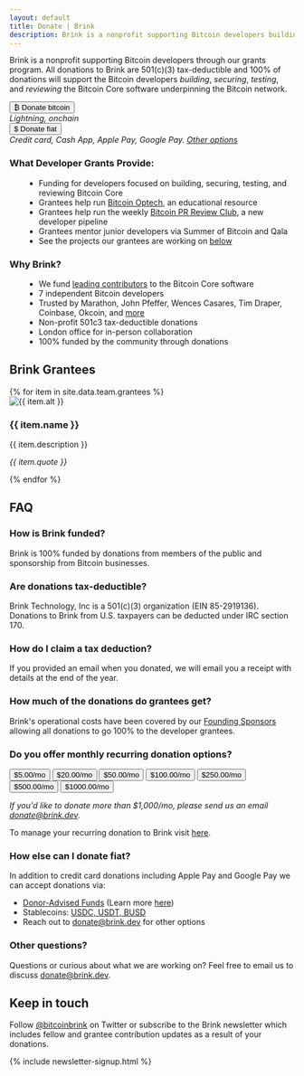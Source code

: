 ```yaml
---
layout: default
title: Donate | Brink
description: Brink is a nonprofit supporting Bitcoin developers building, securing, testing, and reviewing the Bitcoin Core software underpinning the Bitcoin network.
---
```


<div id="donate-container">

<p>Brink is a nonprofit supporting Bitcoin developers through our grants program. All donations to Brink are 501(c)(3) tax-deductible and 100% of donations will support the Bitcoin developers <em>building</em>, <em>securing</em>, <em>testing</em>, and <em>reviewing</em> the Bitcoin Core software underpinning the Bitcoin network.</p>

<div class="donate-row">

<div class="donate-col">
<a href="https://checkout.opennode.com/p/5698f840-83ae-4226-a68c-9cfa3005bdbd"><button>₿ Donate bitcoin</button></a>
<br /><em>Lightning, onchain</em>
</div>

<div class="donate-col">
<a href="https://donate.stripe.com/7sI28sfpyb5Ee5y7sz"><button>$ Donate fiat</button></a>
<br /><em>Credit card, Cash App, Apple Pay, Google Pay. <a href="#other-fiat">Other options</a></em>
</div>

</div>

<div class="donate-row">

<div class="donate-col">
  <h3>What Developer Grants Provide:</h3>
  <ul style="list-style-type:disc;margin-left:2em;text-align:left">
    <li>Funding for developers focused on building, securing, testing, and reviewing Bitcoin Core</li>
    <li>Grantees help run <a href="https://bitcoinops.org/">Bitcoin Optech</a>, an educational resource</li>
    <li>Grantees help run the weekly <a href="https://bitcoincore.reviews/">Bitcoin PR Review Club</a>, a new developer pipeline</li>
    <li>Grantees mentor junior developers via Summer of Bitcoin and Qala</li>
    <li>See the projects our grantees are working on <a href="#current-grantees">below</a></li>
  </ul>
</div>

<div class="donate-col">
 <h3>Why Brink?</h3>
  <ul style="list-style-type:disc;margin-left:2em;text-align:left">
    <li>We fund <a href="https://www.coindesk.com/tech/2022/10/27/brink-emerges-as-the-top-funder-of-bitcoin-core-development-bitmex-research-says/">leading contributors</a> to the Bitcoin Core software</li>
    <li>7 independent Bitcoin developers</li>
    <li>Trusted by Marathon, John Pfeffer, Wences Casares, Tim Draper, Coinbase, Okcoin, and <a href="/sponsors">more</a></li>
    <li>Non-profit 501c3 tax-deductible donations</li>
    <li>London office for in-person collaboration</li>
    <li>100% funded by the community through donations</li>
  </ul>
</div>

</div>

<h2 id="current-grantees">Brink Grantees</h2>

<div class="team-container">
  {% for item in site.data.team.grantees %}
  <div class="team-row">
    <div class="image-column">
      <img src="{{ item.image }}" alt="{{ item.alt }}"/>
    </div>
    <div class="text-column">
      <h3 class="team-name">{{ item.name }}</h3>
      <p class="item-description">
        {{ item.description }}
      </p>
      <p class="item-description">
        <em>{{ item.quote }}</em>
      </p>
    </div>
  </div>
  {% endfor %}
</div>

<h2>FAQ</h2>

<h3>How is Brink funded?</h3>
<p>Brink is 100% funded by donations from members of the public and sponsorship from Bitcoin businesses.</p>

<h3>Are donations tax-deductible?</h3>
<p>Brink Technology, Inc is a 501(c)(3) organization (EIN 85-2919136). Donations to Brink from U.S. taxpayers can be deducted under IRC section 170.</p>

<h3>How do I claim a tax deduction?</h3>
<p>If you provided an email when you donated, we will email you a receipt with details at the end of the year.</p>

<h3>How much of the donations do grantees get?</h3>
<p>Brink's operational costs have been covered by our <a href="/sponsors">Founding Sponsors</a> allowing all donations to go 100% to the developer grantees.</p>

<h3>Do you offer monthly recurring donation options?</h3>
<p>
<button data-checkout-mode="subscription" class="stripe" data-price-id="price_1Hph47ArUr4rAMAlxD7hYXMa">$5.00/mo</button>
<button data-checkout-mode="subscription" class="stripe" data-price-id="price_1HqkScArUr4rAMAl5H0staN4">$20.00/mo</button>
<button data-checkout-mode="subscription" class="stripe" data-price-id="price_1HqkSjArUr4rAMAlEt5w8qMk">$50.00/mo</button>
<button data-checkout-mode="subscription" class="stripe" data-price-id="price_1HqkSqArUr4rAMAl6yTaoLt1">$100.00/mo</button>
<button data-checkout-mode="subscription" class="stripe" data-price-id="price_1MZykdArUr4rAMAlsC0PEpet">$250.00/mo</button>
<button data-checkout-mode="subscription" class="stripe" data-price-id="price_1MZykdArUr4rAMAl13jojzYv">$500.00/mo</button>
<button data-checkout-mode="subscription" class="stripe" data-price-id="price_1MZykeArUr4rAMAlANbXog0U">$1000.00/mo</button>
</p>
<p>
<em>If you'd like to donate more than $1,000/mo, please send us an email <a href="mailto:donate@brink.dev">donate@brink.dev</a>.</em>
</p>
<p>To manage your recurring donation to Brink visit <a href="https://billing.stripe.com/p/login/bIY6q11Vwddu1gYaEE">here</a>.
</p>

<h3 id="other-fiat">How else can I donate fiat?</h3>
<p>In addition to credit card donations including Apple Pay and Google Pay we can accept donations via:
  <ul>
    <li><a href="https://www.dafdirect.org/DAFDirect/daflink?_dafdirect_settings=ODUyOTE5MTM2XzIxMTFfYWJlNTBiNDItY2EyMC00YjYxLThhODctZDk0ZDZhMTRjZmIz&designatedText=UHJvZ3JhbXM=">Donor-Advised Funds</a> (Learn more <a href="/blog/2021/03/26/donate-bitcoin/">here</a>)</li>
    <li>Stablecoins: 
    <a href="https://etherscan.io/address/0x04A0455D3529B383e32C80aF746B8438da5F873e">USDC, USDT, BUSD</a>
    </li>
    <li>Reach out to <a href="mailto:donate@brink.dev">donate@brink.dev</a> for other options</li>
  </ul>
</p>

<h3>Other questions?</h3>
<p>Questions or curious about what we are working on? Feel free to email us to discuss <a href="mailto:donate@brink.dev">donate@brink.dev</a>.</p>

</div>

<div id="error-message"></div>

<h2>Keep in touch</h2>
<p>Follow <a href="https://twitter.com/bitcoinbrink">@bitcoinbrink</a> on Twitter or subscribe to the Brink newsletter which includes fellow and grantee contribution updates as a result of your donations.</p>
{% include newsletter-signup.html %}

<script src="https://js.stripe.com/v3/"></script>
<script>
      var PUBLISHABLE_KEY = 'pk_live_51HotqwArUr4rAMAlHIbM3LGwGFb1k2UsRpi91MlbxlYXFJQFSGPcxrJXI3oREpQnWCbTVDHEdzh0RNxsdfzUcSvh002frYUK76';
      var DOMAIN = location.href.replace(/[^/]*$/, '');

      var stripe = Stripe(PUBLISHABLE_KEY);

      // Handle any errors from Checkout
      var handleResult = function (result) {
        if (result.error) {
          var displayError = document.getElementById('error-message');
          displayError.textContent = result.error.message;
        }
      };

      document.querySelectorAll('button.stripe').forEach(function (button) {
        button.addEventListener('click', function (e) {
          var mode = e.target.dataset.checkoutMode;
          var priceId = e.target.dataset.priceId;
          var items = [{ price: priceId, quantity: 1 }];
          stripe
            .redirectToCheckout({
              mode: mode,
              lineItems: items,
              successUrl:
                DOMAIN + 'success.html?session_id={CHECKOUT_SESSION_ID}',
              cancelUrl:
                DOMAIN + 'canceled.html?session_id={CHECKOUT_SESSION_ID}',
            })
            .then(handleResult);
        });
      });
</script>
